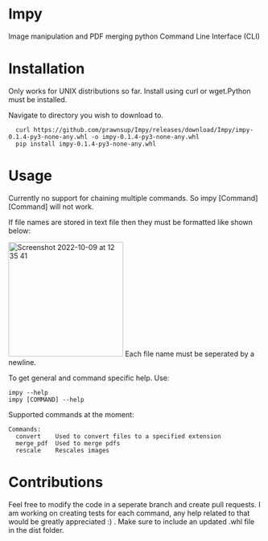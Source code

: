 # Impy
Image manipulation and PDF merging python Command Line Interface (CLI)

# Installation

Only works for UNIX distributions so far. Install using curl or wget.Python must be installed.

Navigate to directory you wish to download to.
```
  curl https://github.com/prawnsup/Impy/releases/download/Impy/impy-0.1.4-py3-none-any.whl -o impy-0.1.4-py3-none-any.whl
  pip install impy-0.1.4-py3-none-any.whl
```

# Usage

Currently no support for chaining multiple commands. So impy [Command] [Command] will not work.

If file names are stored in text file then they must be formatted like shown below:


<img width="228" alt="Screenshot 2022-10-09 at 12 35 41" src="https://user-images.githubusercontent.com/75863764/194754691-b273b78a-9a37-42df-8ba4-619d84ce3b2b.png">
Each file name must be seperated by a newline.

To get general and command specific help. Use:
```
impy --help
impy [COMMAND] --help 
```

Supported commands at the moment:
```
Commands:
  convert    Used to convert files to a specified extension
  merge_pdf  Used to merge pdfs
  rescale    Rescales images
```
# Contributions
Feel free to modify the code in a seperate branch and create pull requests. I am working on creating tests for each command, any help related to that
would be greatly appreciated :) . Make sure to include an updated .whl file in the dist folder. 


